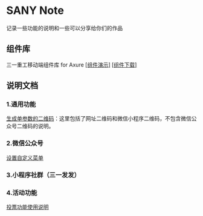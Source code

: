# SANY Note

记录一些功能的说明和一些可以分享给你们的作品

## 组件库

 三一重工移动端组件库 for Axure [[组件演示]](https://github.com/sunq90/SANYMobileLibrary4Axure) [[组件下载]](https://axhub.im/pro/e5442b4ced54fd11)

## 说明文档

### 1.通用功能

[生成单参数的二维码](https://github.com/sunq90/sanynote/blob/master/general/mdQR.md)：这里包括了网址二维码和微信小程序二维码，不包含微信公众号二维码的说明。

### 2.微信公众号

[设置自定义菜单](https://github.com/sunq90/sanynote/blob/master/wechat/wechatcaidan.md)

### 3.小程序社群（三一发发）



### 4.活动功能

[投票功能使用说明](https://github.com/sunq90/sanynote/blob/master/wechat/vote.md)
